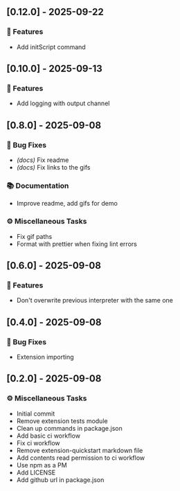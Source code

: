 ## [0.12.0] - 2025-09-22

### 🚀 Features

- Add initScript command
## [0.10.0] - 2025-09-13

### 🚀 Features

- Add logging with output channel
## [0.8.0] - 2025-09-08

### 🐛 Bug Fixes

- *(docs)* Fix readme
- *(docs)* Fix links to the gifs

### 📚 Documentation

- Improve readme, add gifs for demo

### ⚙️ Miscellaneous Tasks

- Fix gif paths
- Format with prettier when fixing lint errors
## [0.6.0] - 2025-09-08

### 🚀 Features

- Don't overwrite previous interpreter with the same one
## [0.4.0] - 2025-09-08

### 🐛 Bug Fixes

- Extension importing
## [0.2.0] - 2025-09-08

### ⚙️ Miscellaneous Tasks

- Initial commit
- Remove extension tests module
- Clean up commands in package.json
- Add basic ci workflow
- Fix ci workflow
- Remove extension-quickstart markdown file
- Add contents read permission to ci workflow
- Use npm as a PM
- Add LICENSE
- Add github url in package.json
